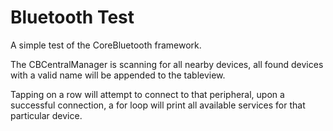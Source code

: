 # Bluetooth Test

A simple test of the CoreBluetooth framework.

The CBCentralManager is scanning for all nearby devices, all found devices with a valid name will be appended to the tableview.

Tapping on a row will attempt to connect to that peripheral, upon a successful connection, a for loop will print all available services for that particular device.
